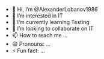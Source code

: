 - 👋 Hi, I’m @AlexanderLobanov1986
- 👀 I’m interested in IT
- 🌱 I’m currently learning Testing
- 💞️ I’m looking to collaborate on IT
- 📫 How to reach me ...
- 😄 Pronouns: ...
- ⚡ Fun fact: ...

<!---
AlexanderLobanov1986/AlexanderLobanov1986 is a ✨ special ✨ repository because its `README.md` (this file) appears on your GitHub profile.
You can click the Preview link to take a look at your changes.
--->
